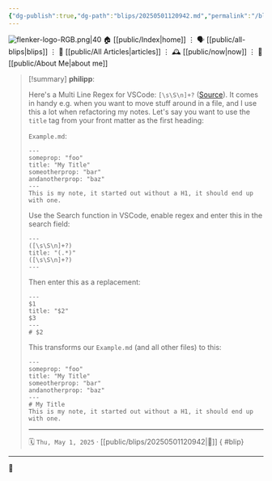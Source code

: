 ```yaml
---
{"dg-publish":true,"dg-path":"blips/20250501120942.md","permalink":"/blips/20250501120942/","title":"philipp @ Thursday, May 1st 2025","created":"2025-05-01T12:09:11","updated":"2025-05-01T12:22:38"}
---
```



<div class="transclusion internal-embed is-loaded"><div class="markdown-embed">




![flenker-logo-RGB.png|40](/img/user/attachments/flenker-logo-RGB.png)
🏠 [[public/Index\|home]]  ⋮ 🗣️ [[public/all-blips\|blips]] ⋮  📝 [[public/All Articles\|articles]]  ⋮ 🕰️ [[public/now\|now]] ⋮ 🪪 [[public/About Me\|about me]]


</div></div>


> [!summary] **philipp**:
>
> Here's a Multi Line Regex for VSCode: `[\s\S\n]+?` ([Source](https://www.waldo.be/2022/01/31/multi-line-text-search-in-vscode-with-regex/)). It comes in handy e.g. when you want to move stuff around in a file, and I use this a lot when refactoring my notes. Let's say you want to use the `title` tag from your front matter as the first heading:
>
> `Example.md`:
>  ```
>---
>someprop: "foo" 
>title: "My Title"
>someotherprop: "bar"
>andanotherprop: "baz"
>--- 
>This is my note, it started out without a H1, it should end up with one. 
>```  
>
> Use the Search function in VSCode, enable regex and enter this in the search field:
> ```
> ---
>([\s\S\n]+?)
>title: "(.*)"
>([\s\S\n]+?)
>---
>```
>
> Then enter this as a replacement:
> ```
>---
>$1
>title: "$2"
>$3
>---
># $2
> ```
>
> This transforms our `Example.md` (and all other files) to this:
>
>```
>---
>someprop: "foo" 
>title: "My Title"
>someotherprop: "bar"
>andanotherprop: "baz"
>---
> # My Title
>This is my note, it started out without a H1, it should end up with one. 
>```  
> - - -
>
> 🗓️ <code>Thu, May 1, 2025</code>   · [[public/blips/20250501120942\|🔗]]
{ #blip}


- - -

 👾
